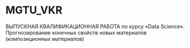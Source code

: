 # MGTU_VKR
ВЫПУСКНАЯ КВАЛИФИКАЦИОННАЯ РАБОТА  по курсу  «Data Science». Прогнозирование конечных свойств новых материалов (композиционных материалов)

